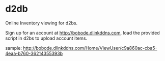 # d2db
Online Inventory viewing for d2bs.

Sign up for an account at http://bobode.dlinkddns.com, load the provided script in d2bs to upload account items.

sample: http://bobode.dlinkddns.com/Home/ViewUser/c9a860ac-cba5-4eaa-b760-36214355393b
